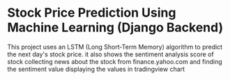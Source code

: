 # Stock Price Prediction Using Machine Learning (Django Backend)

This project uses an LSTM (Long Short-Term Memory) algorithm to predict the next day's stock price. it also shows the sentiment analysis score of stock 
collecting news about the stock from finance.yahoo.com and finding the sentiment value
displaying the values in tradingview chart
